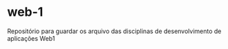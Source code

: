 # web-1
Repositório para guardar os arquivo das  disciplinas de desenvolvimento de aplicações  Web1

